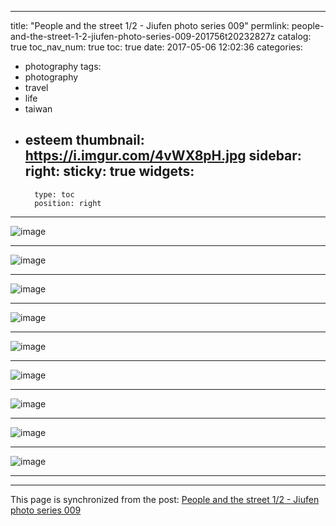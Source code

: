 
---
title: "People and the street 1/2 - Jiufen photo series 009"
permlink: people-and-the-street-1-2-jiufen-photo-series-009-201756t20232827z
catalog: true
toc_nav_num: true
toc: true
date: 2017-05-06 12:02:36
categories:
- photography
tags:
- photography
- travel
- life
- taiwan
- esteem
thumbnail: https://i.imgur.com/4vWX8pH.jpg
sidebar:
    right:
        sticky: true
widgets:
    -
        type: toc
        position: right
---


![image](https://i.imgur.com/4vWX8pH.jpg)<hr> ![image](https://i.imgur.com/Oh8ogiF.jpg)<hr> ![image](https://i.imgur.com/0kbuZoH.jpg)<hr> ![image](https://i.imgur.com/xEC6mst.jpg)<hr> ![image](https://i.imgur.com/fHU3ts8.jpg)<hr> ![image](https://i.imgur.com/YhsnvPP.jpg)<hr> ![image](https://i.imgur.com/cUkfrL8.jpg)<hr> ![image](https://i.imgur.com/uvJynbd.jpg)<hr> ![image](https://i.imgur.com/TqQn6P3.jpg)<hr>

- - -

This page is synchronized from the post: [People and the street 1/2 - Jiufen photo series 009](https://steemit.com/@deanliu/people-and-the-street-1-2-jiufen-photo-series-009-201756t20232827z)

